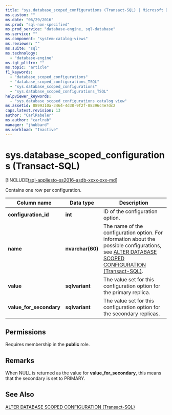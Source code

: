 ```yaml
---
title: "sys.database_scoped_configurations (Transact-SQL) | Microsoft Docs"
ms.custom: ""
ms.date: "06/29/2016"
ms.prod: "sql-non-specified"
ms.prod_service: "database-engine, sql-database"
ms.service: ""
ms.component: "system-catalog-views"
ms.reviewer: ""
ms.suite: "sql"
ms.technology: 
  - "database-engine"
ms.tgt_pltfrm: ""
ms.topic: "article"
f1_keywords: 
  - "database_scoped_configurations"
  - "database_scoped_configurations_TSQL"
  - "sys.database_scoped_configurations"
  - "sys.database_scoped_configurations_TSQL"
helpviewer_keywords: 
  - "sys.database_scoped_configurations catalog view"
ms.assetid: 8899310a-3464-4d38-9f2f-88396c4e7dc2
caps.latest.revision: 13
author: "CarlRabeler"
ms.author: "carlrab"
manager: "jhubbard"
ms.workload: "Inactive"
---
```

# sys.database_scoped_configurations (Transact-SQL)
[!INCLUDE[tsql-appliesto-ss2016-asdb-xxxx-xxx-md](../../includes/tsql-appliesto-ss2016-asdb-xxxx-xxx-md.md)]

  Contains one row per configuration. 
  
|Column name|Data type|Description|  
|-----------------|---------------|-----------------|  
|**configuration_id**|**int**|ID of the configuration option.|  
|**name**|**nvarchar(60)**|The name of the configuration option. For information about the possible configurations, see [ALTER DATABASE SCOPED CONFIGURATION &#40;Transact-SQL&#41;](../../t-sql/statements/alter-database-scoped-configuration-transact-sql.md).|  
|**value**|**sqlvariant**|The value set for this configuration option for the primary replica.|  
|**value_for_secondary**|**sqlvariant**|The value set for this configuration option for the secondary replicas.|  
  
##  <a name="Permissions"></a> Permissions  
 Requires membership in the **public** role.  
  
## Remarks  
 When NULL is returned as the value for **value_for_secondary**, this means that the secondary is set to PRIMARY.  
  
## See Also  
 [ALTER DATABASE SCOPED CONFIGURATION &#40;Transact-SQL&#41;](../../t-sql/statements/alter-database-scoped-configuration-transact-sql.md)  
  
  
